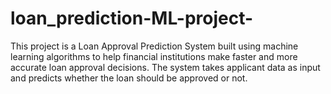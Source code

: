 # loan_prediction-ML-project-
This project is a Loan Approval Prediction System built using machine learning algorithms to help financial institutions make faster and more accurate loan approval decisions. The system takes applicant data as input and predicts whether the loan should be approved or not.
